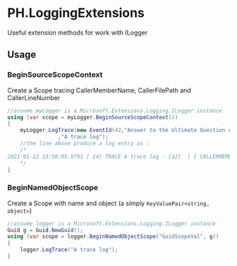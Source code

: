 # PH.LoggingExtensions

Useful extension methods for work with ILogger

## Usage

### BeginSourceScopeContext

Create a Scope tracing CallerMemberName, CallerFilePath and CallerLineNumber
```csharp
//assume myLogger is a Microsoft.Extensions.Logging.ILogger instance
using (var scope = myLogger.BeginSourceScopeContext())
{    
    myLogger.LogTrace(new EventId(42,"Answer to the Ultimate Question of Life, the Universe, and Everything")
                ,"A trace log");
    //the line above produce a log entry as :
    /*
2021-01-12 13:50:05.9791 [ 14] TRACE A trace log - [42]  | { CALLERMEMBERNAME = TEST1, CALLERFILEPATH = P:\DEV\GITLAB\PH.LOGGINGEXTENSIONS\SRC\PH.LOGGINGEXTENSIONS\PH.LOGGINGEXTENSIONS.TEST\UNITTEST1.CS, CALLERLINENUMBER = 27 } | [PH.LoggingExtensions.Test.ScopeTest.Test1(UnitTest1.cs:47)] [PH.LoggingExtensions.Test.ScopeTest]
    */
}
```

### BeginNamedObjectScope

Create a Scope with name and object (a simply `KeyValuePair<string, object>`)
```csharp
//assume logger is a Microsoft.Extensions.Logging.ILogger instance
Guid g = Guid.NewGuid();
using (var scope = logger.BeginNamedObjectScope("GuidScopeVal", g))
{
    logger.LogTrace("A trace log");
}
```
